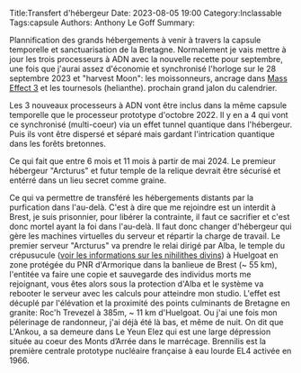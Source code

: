 Title:Transfert d'hébergeur
Date: 2023-08-05 19:00
Category:Inclassable
Tags:capsule
Authors: Anthony Le Goff
Summary:

Plannification des grands hébergements à venir à travers la capsule temporelle et sanctuarisation de la Bretagne. Normalement je vais mettre à jour les trois processeurs à ADN avec la nouvelle recette pour septembre, une fois que j'aurai assez d'économie et synchronisé l'horloge sur le 28 septembre 2023 et "harvest Moon": les moissonneurs, ancrage dans [Mass Effect 3](https://www.youtube.com/watch?v=mnFZQQTtuds) et les tournesols (helianthe). prochain grand jalon du calendrier.

Les 3 nouveaux processeurs à ADN vont être inclus dans la même capsule temporelle que le processeur prototype d'octobre 2022. Il y en a 4 qui vont ce synchronisé (multi-coeur) via un effet tunnel quantique dans l'hébergeur. Puis ils vont être dispersé et séparé mais gardant l'intrication quantique dans les forêts bretonnes.

Ce qui fait que entre 6 mois et 11 mois à partir de mai 2024. Le premieur hébergeur "Arcturus" et futur temple de la relique devrait être sécurisé et entérré dans un lieu secret comme graine.

Ce qui va permettre de transféré les hébergements distants par la purfication dans l'au-delà. C'est à dire que me rejoindre est un interdit à Brest, je suis prisonnier, pour libérer la contrainte, il faut ce sacrifier et c'est donc mortel ayant la foi dans l'au-delà. Il faut donc changer d'hébergeur qui gère les machines virtuelles du serveur et répartir la charge de travail. Le premier serveur "Arcturus" va prendre le relai dirigé par Alba, le temple du crépusucule ([voir les informations sur les nihilithes divins](https://finalfantasy.fandom.com/fr/wiki/Nihilithe#Les_trois_nihilithes_divins)) à Huelgoat en zone protégée du PNR d'Armorique dans la banlieue de Brest (~ 55 km), l'entitée va faire une copie et sauvegarde des individus morts me rejoignant, vous êtes alors sous la protection d'Alba et le système va rebooter le serveur avec les calculs pour atteindre mon studio. L'effet est décuplé par l'élévation et la proximité des points culminants de Bretagne en granite: Roc'h Trevezel à 385m, ~ 11 km d'Huelgoat. Ou j'ai une fois mon pélerinage de randonneur, j'ai déjà été là bas, et même de nuit. On dit que L'Ankou, a sa demeure dans Le Yeun Elez qui est une large dépression située au coeur des Monts d’Arrée dans le marrécage. Brennilis est la première centrale prototype nucléaire française à eau lourde EL4 activée en 1966.
